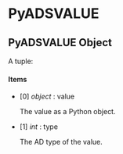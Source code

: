 # PyADSVALUE

## PyADSVALUE Object

A tuple:

#### Items


  - \[0\] *object* : value

    The value as a Python object\.

  - \[1\] *int* : type

    The AD type of the value\.